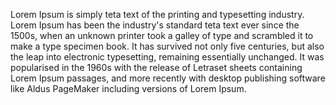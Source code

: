 Lorem Ipsum is simply teta text of the printing and 
typesetting industry. Lorem Ipsum has been the industry's 
standard teta text ever since the 1500s, when an unknown 
printer took a galley of type and scrambled it to make a type 
specimen book. It has survived not only five centuries, but 
also the leap into electronic typesetting, remaining 
essentially unchanged. It was popularised in the 1960s with the 
release of Letraset sheets containing Lorem Ipsum passages, and 
more recently with desktop publishing software like Aldus 
PageMaker including versions of Lorem Ipsum.
        